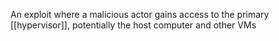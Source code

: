 An exploit where a malicious actor gains access to the primary [[hypervisor]], potentially the host computer and other VMs